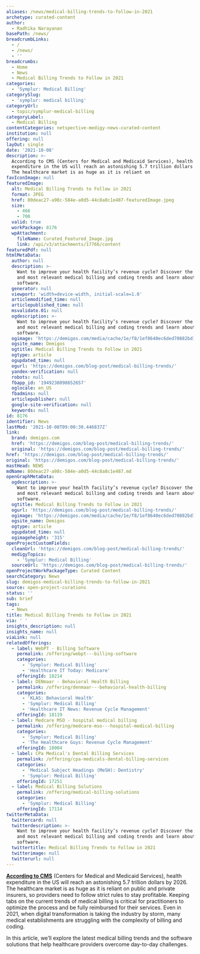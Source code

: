 ```yaml
---
aliases: /news/medical-billing-trends-to-follow-in-2021
archetype: curated-content
author:
  - Radhika Narayanan
basePath: /news/
breadcrumbLinks:
  - /
  - /news/
  - ''
breadcrumbs:
  - Home
  - News
  - Medical Billing Trends to Follow in 2021
categories:
  - 'Symplur: Medical Billing'
categorySlug:
  - 'symplur: medical billing'
categoryUrl:
  - topic/symplur-medical-billing
categoryLabel:
  - Medical Billing
contentCategories: netspective-medigy-news-curated-content
institution: null
offering: null
layOut: single
date: '2021-10-08'
description: >-
  According to CMS (Centers for Medical and Medicaid Services), health
  expenditure in the US will reach an astonishing 5.7 trillion dollars by 2026.
  The healthcare market is as huge as it is reliant on 
favIconImage: null
featuredImage:
  alt: Medical Billing Trends to Follow in 2021
  format: JPEG
  href: 80deac27-a98c-584e-a0d5-44c8a8c1e487-featuredImage.jpeg
  size:
    - 466
    - 700
  valid: true
  workPackage: 8176
  wpAttachment:
    fileName: Curated_Featured_Image.jpg
    link: /api/v3/attachments/17766/content
featuredPdf: null
htmlMetaData:
  author: null
  description: >-
    Want to improve your health facility’s revenue cycle? Discover the latest
    and most relevant medical billing and coding trends and learn about RCM
    software.
  generator: null
  viewport: 'width=device-width, initial-scale=1.0'
  articlemodified_time: null
  articlepublished_time: null
  msvalidate.01: null
  ogdescription: >-
    Want to improve your health facility’s revenue cycle? Discover the latest
    and most relevant medical billing and coding trends and learn about RCM
    software.
  ogimage: 'https://demigos.com/media/cache/1e/f8/1ef8640ec6ded70882bd19abfac649c3.jpg'
  ogsite_name: Demigos
  ogtitle: Medical Billing Trends to Follow in 2021
  ogtype: article
  ogupdated_time: null
  ogurl: 'https://demigos.com/blog-post/medical-billing-trends/'
  yandex-verification: null
  robots: null
  fbapp_id: '1949238098652657'
  oglocale: en_US
  fbadmins: null
  articlepublisher: null
  google-site-verification: null
  keywords: null
id: 8176
identifier: News
lastMod: '2021-10-08T09:00:30.446837Z'
link:
  brand: demigos.com
  href: 'https://demigos.com/blog-post/medical-billing-trends/'
  original: 'https://demigos.com/blog-post/medical-billing-trends/'
href: 'https://demigos.com/blog-post/medical-billing-trends/'
original: 'https://demigos.com/blog-post/medical-billing-trends/'
mastHead: NEWS
mdName: 80deac27-a98c-584e-a0d5-44c8a8c1e487.md
openGraphMetaData:
  ogdescription: >-
    Want to improve your health facility’s revenue cycle? Discover the latest
    and most relevant medical billing and coding trends and learn about RCM
    software.
  ogtitle: Medical Billing Trends to Follow in 2021
  ogurl: 'https://demigos.com/blog-post/medical-billing-trends/'
  ogimage: 'https://demigos.com/media/cache/1e/f8/1ef8640ec6ded70882bd19abfac649c3.jpg'
  ogsite_name: Demigos
  ogtype: article
  ogupdated_time: null
  ogimageheight: '315'
openProjectCustomFields:
  cleanUrl: 'https://demigos.com/blog-post/medical-billing-trends/'
  medigyTopics:
    - 'Symplur: Medical Billing'
  sourceUrl: 'https://demigos.com/blog-post/medical-billing-trends/'
openProjectWorkPackageType: Curated Content
searchCategory: News
slug: demigos-medical-billing-trends-to-follow-in-2021
source: open-project-curations
status: ''
sub: brief
tags:
  - News
title: Medical Billing Trends to Follow in 2021
via: ' '
insights_description: null
insights_name: null
viaLink: null
relatedOfferings:
  - label: WebPT - Billing Software
    permalink: /offering/webpt---billing-software
    categories:
      - 'Symplur: Medical Billing'
      - 'Healthcare IT Today: Medicare'
    offeringId: 18214
  - label: DENmaar - Behavioral Health Billing
    permalink: /offering/denmaar---behavioral-health-billing
    categories:
      - 'KLAS: Behavioral Health'
      - 'Symplur: Medical Billing'
      - 'Healthcare IT News: Revenue Cycle Management'
    offeringId: 18119
  - label: Medcare MSO - hospital medical billing
    permalink: /offering/medcare-mso---hospital-medical-billing
    categories:
      - 'Symplur: Medical Billing'
      - 'The Healthcare Guys: Revenue Cycle Management'
    offeringId: 18004
  - label: CPa Medical's Dental Billing Services
    permalink: /offering/cpa-medicals-dental-billing-services
    categories:
      - 'Medical Subject Headings (MeSH): Dentistry'
      - 'Symplur: Medical Billing'
    offeringId: 17251
  - label: Medical Billing Solutions
    permalink: /offering/medical-billing-solutions
    categories:
      - 'Symplur: Medical Billing'
    offeringId: 17114
twitterMetaData:
  twittercard: null
  twitterdescription: >-
    Want to improve your health facility’s revenue cycle? Discover the latest
    and most relevant medical billing and coding trends and learn about RCM
    software.
  twittertitle: Medical Billing Trends to Follow in 2021
  twitterimage: null
  twitterurl: null
---
```

<p><a href="https://www.cms.gov/Research-Statistics-Data-and-Systems/Statistics-Trends-and-Reports/NationalHealthExpendData/NationalHealthAccountsProjected"><strong>According to CMS</strong></a> (Centers for Medical and Medicaid Services), health expenditure in the US will reach an astonishing 5.7 trillion dollars by 2026. The healthcare market is as huge as it is reliant on public and private insurers, so providers need to follow strict rules to stay profitable. Keeping tabs on the current trends of medical billing is critical for practitioners to optimize the process and be fully reimbursed for their services. Even in 2021, when digital transformation is taking the industry by storm, many medical establishments are struggling with the complexity of billing and coding.&nbsp;</p><p>In this article, we’ll explore the latest medical billing trends and the software solutions that help healthcare providers overcome day-to-day challenges.</p>